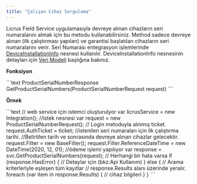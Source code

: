 ```yaml
---
title: "Çalışan Cihaz Sorgulama"
---
```


Licrus Field Service uygulamasıyla devreye alınan cihazların seri numaralarını almak için bu metodu kullanabilirsiniz. Method sadece devreye alınan (ilk çalıştırması yapılan) ve garantisi başlatılan cihazların seri numaralarını verir. Seri Numarası entegrasyon işlemlerinde [DeviceInstallationInfo](http://docs.onerov.com/2020/12/24/cihaz-bilgisi-deviceinstallationinfo/) nesnesi kullanılır. DeviceInstallationInfo nesnesinin detayları için [Veri Modeli](/category/veri-modeli/) başlığına bakınız.

**Fonksiyon**

\`\`\`text ProductSerialNumberResponse GetProductSerialNumbers(ProductSerialNumberRequest request) \`\`\`

**Örnek**

\`\`\`text // web service için istemci oluşturulyor var licrusService = new Integration(); //istek nesnesi var request = new ProductSerialNumberRequest(); // Login metoduyla alınmış ticket. request.AuthTicket = ticket; //istenilen seri numaraları için ilk çalıştırma tarihi. //Belirtilen tarih ve sonrasında devreye alınan cihazlar gelecektir. request.Filter = new BaseFilter(); request.Filter.ReferenceDateTime = new DateTime(2020, 12, 01); //ödeme işlemi yapılıyor var response = svc.GetProductSerialNumbers(request); // Herhangi bir hata varsa if (response.HasError) { // Detaylar için (bkz:Api Kullanım) } else { // Arama kriterleriyle eşleşen tüm kayıtlar // response.Results alanı üzerinde yeralır. foreach (var item in response.Results) { // cihaz bilgileri } } \`\`\`
